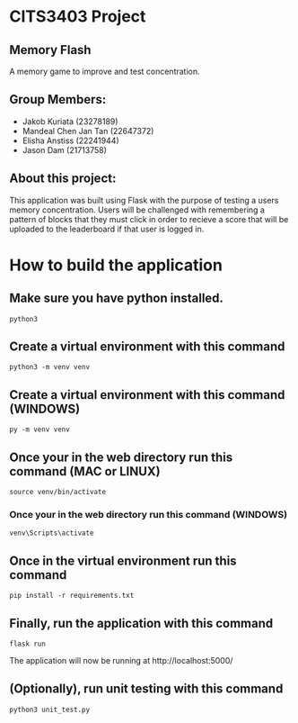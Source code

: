 # CITS3403 Project
## Memory Flash
A memory game to improve and test concentration.
## Group Members:
- Jakob Kuriata (23278189)
- Mandeal Chen Jan Tan (22647372)
- Elisha Anstiss (22241944)
- Jason Dam (21713758)
## About this project:
This application was built using Flask with the purpose of testing a users memory concentration. Users will be challenged with remembering a pattern of blocks that they must click in order to recieve a score that will be uploaded to the leaderboard if that user is logged in.
# How to build the application
## Make sure you have python installed.
```
python3
```
## Create a virtual environment with this command
```
python3 -m venv venv
```
## Create a virtual environment with this command (WINDOWS)
```
py -m venv venv
```
## Once your in the web directory run this command (MAC or LINUX)
```
source venv/bin/activate
```
### Once your in the web directory run this command (WINDOWS)
```
venv\Scripts\activate
```
## Once in the virtual environment run this command
```
pip install -r requirements.txt
```
## Finally, run the application with this command
```
flask run
```
The application will now be running at http://localhost:5000/
## (Optionally), run unit testing with this command
```
python3 unit_test.py
```
